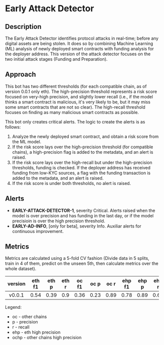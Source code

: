 # Early Attack Detector

## Description
The Early Attack Detector identifies protocol attacks in real-time;  before any digital assets are being stolen. It does so by combining Machine Learning (ML) analysis of newly deployed smart contracts with funding analysis for the deployer address. This version of the attack detector focuses on the two initial attack stages (Funding and Preparation).


## Approach

This bot has two different thresholds (for each compatible chain, as of version 0.0.1 only eth). The high-precision threshold represents a risk score focused on very-high precision, and slightly lower recall (i.e., if the model thinks a smart contract is malicious, it's very likely to be, but it may miss some smart contracts that are not so clear). The high-recall threshold focuses on finding as many malicious smart contracts as possible.

This bot only creates critical alerts. The logic to create the alerts is as follows:

1. Analyze the newly deployed smart contract, and obtain a risk score from the ML model.
1. If the risk score lays over the high-precision threshold (for compatible chains), a high-precision flag is added to the metadata, and an alert is raised.
1. If the risk score lays over the high-recall but under the high-precision thresholds, funding is checked. If the deployer address has received funding from low-KYC sources, a flag with the funding transaction is added to the metadata, and an alert is raised.
1. If the risk score is under both thresholds, no alert is raised.

## Alerts
- **EARLY-ATTACK-DETECTOR-1**, severity Critical. Alerts raised when the model is over precision and has funding in the last day, or if the model precisioin is over the high precision threshold.
- **EARLY-AD-INFO**, [only for beta], severity Info. Auxiliar alerts for continuous improvement. 

## Metrics

Metrics are calculated using a 5-fold CV fashion (Divide data in 5 splits, train in 4 of them, predict on the unseen 5th, then calculate metrics over the whole dataset). 

|version|eth f1|eth p|eth r|oc f1|oc p|oc r|ehp f1|ehp p|ehp r|ochp f1|ochp p|ochp r|
|:-----:|:-----:|:-----:|:-----:|:-----:|:-----:|:-----:|:-----:|:-----:|:-----:|:-----:|:-----:|:-----:|
|v0.0.1|0.54|0.39|0.9|0.36|0.23|0.89|0.78|0.89|0.69|0.26|0.84|0.15|

Legend:
- oc - other chains
- p - precision
- r - recall
- ehp - eth high precision
- ochp - other chains high precision